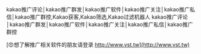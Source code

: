 kakao推广评论│kakao推广群发│kakao推广软件│kakao推广关注│kakao推广私信│kakao推广群控,Kakao获客,Kakao筛选,Kakao过滤机器人
kakao推广评论│kakao推广群发│kakao推广软件│kakao推广关注│kakao推广私信│kakao推广群控

[😍想了解推广相关软件的朋友请登录 http://www.vst.tw](http://www.vst.tw)



